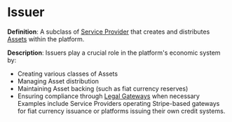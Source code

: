 # Issuer

**Definition**: A subclass of [Service Provider](service-provider.md) that creates and distributes [Assets](asset.md) within the platform.

**Description**: Issuers play a crucial role in the platform's economic system by:
- Creating various classes of Assets
- Managing Asset distribution
- Maintaining Asset backing (such as fiat currency reserves)
- Ensuring compliance through [Legal Gateways](legal-gateway.md) when necessary
Examples include Service Providers operating Stripe-based gateways for fiat currency issuance or platforms issuing their own credit systems. 